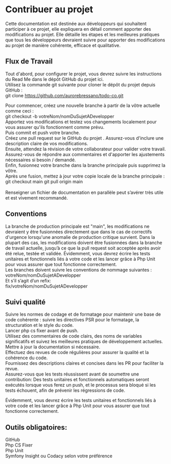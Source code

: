 <h1>Contribuer au projet</h1>

Cette documentation est destinée aux développeurs qui souhaitent participer à ce projet, elle expliquera en détail comment apporter des modifications au projet.
Elle détaille les étapes et les meilleures pratiques que tous les développeurs devraient suivre pour apporter des modifications au projet de manière cohérente, efficace et qualitative.
  
<h2>Flux de Travail</h2>

Tout d'abord, pour configurer le projet, vous devrez suivre les instructions du Read Me dans le dépôt GitHub du projet ici.<br>
Utilisez la commande git suivante pour cloner le dépôt du projet depuis GitHub : <br>
git clone https://github.com/aurorebressano/todo-co.git<br>

Pour commencer, créez une nouvelle branche à partir de la vôtre actuelle comme ceci :<br>
git checkout -b votreNom/nomDuSujetADevelopper<br>
Apportez vos modifications et testez vos changements localement pour vous assurer qu'ils fonctionnent comme prévu.<br>
Puis commit et push votre branche.<br>
Créez une pull request sur le GitHub du projet . Assurez-vous d'inclure une description claire de vos modifications.<br>
Ensuite, attendez la révision de votre collaborateur pour valider votre travail. Assurez-vous de répondre aux commentaires et d'apporter les ajustements nécessaires si besoin / demandé.<br>
Enfin, fusionnez votre branche dans la branche principale puis supprimez la vôtre.<br>
Après une fusion, mettez à jour votre copie locale de la branche principale : <br>
git checkout main git pull origin main <br>
<br>
Renseigner un fichier de documentation en parallèle peut s’avérer très utile et est vivement recommandé.

<h2>Conventions</h2>
  
La branche de production principale est "main", les modifications ne devraient y être fusionnées directement que dans le cas de correctifs d'urgence lorsqu'une anomalie de production critique survient. Dans la plupart des cas, les modifications doivent être fusionnées dans la branche de travail actuelle, jusqu’à ce que la pull request soit acceptée après avoir été relue, testée et validée.
Évidemment, vous devrez écrire les tests unitaires et fonctionnels liés à votre code et les lancer grâce à Php Unit pour vous assurer que tout fonctionne correctement.<br>
Les branches doivent suivre les conventions de nommage suivantes :<br>
votreNom/nomDuSujetADevelopper<br>
Et s’il s’agit d’un refix:<br>
fix/votreNom/nomDuSujetADevelopper

<h2>Suivi qualité</h2>
  
Suivre les normes de codage et de formatage pour maintenir une base de code cohérente : suivre les directives PSR pour le formatage, la structuration et le style du code.<br>
Lancer php cs fixer avant de push.<br>
Utilisez des commentaires de code clairs, des noms de variables significatifs et suivez les meilleures pratiques de développement actuelles.<br>
Mettre à jour la documentation si nécessaire.<br>
Effectuez des revues de code régulières pour assurer la qualité et la cohérence du code.<br>
Fournissez des descriptions claires et concises dans les PR pour faciliter la revue.<br>
Assurez-vous que les tests réussissent avant de soumettre une contribution: Des tests unitaires et fonctionnels automatiques seront exécutés lorsque vous ferez un push, et le processus sera bloqué si les tests échouent, afin de prévenir les régressions de code.<br>

Évidemment, vous devrez écrire les tests unitaires et fonctionnels liés à votre code et les lancer grâce à Php Unit pour vous assurer que tout fonctionne correctement.

<h2>Outils obligatoires:</h2>

GitHub<br>
Php CS Fixer<br>
Php Unit<br>
Symfony Insight ou Codacy selon votre préférence<br>



